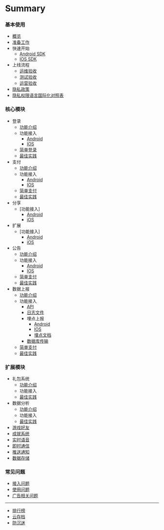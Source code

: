 # Summary

### 基本使用

* [概览](README.md)
* [准备工作](started/get-ready.md)
* 快速开始
    * [Android SDK](started/quickstart-and.md)
    * [IOS SDK](started/quickstart-ios.md)
* 上线流程
    * [运维验收](started/publish.md)
    * [测试验收](started/test.md)
    * [运营验收](started/operation.md)
* [隐私政策](started/agreement.md)
* [隐私权限语言国际化对照表](started/access-privacy-table.md)

### 核心模块

* 登录
    * [功能介绍](core/login/overview.md)
    * 功能接入
    	* [Android](core/login/access-and.md)
    	* [IOS](core/login/access-ios.md)
    * [简单登录](core/login/simple-login.md)
    * [最佳实践](core/login/best-practice.md)
* 支付
    * [功能介绍](core/pay/overview.md)
    * 功能接入
        * [Android](core/pay/access-and.md)
        * [IOS](core/pay/access-ios.md)
    * [简单支付](core/pay/simple-pay.md)
    * [最佳实践](core/pay/best-practice.md)
* 分享
    * [功能接入]
     	* [Android](core/share/access-android.md)
        * [iOS](core/share/access-ios.md)
* 扩展
    * [功能接入]
    	* [Android](core/extension/access-android.md)
        * [iOS](core/extension/access-ios.md)
* 公告
    * [功能介绍](core/notice/overview.md)
    * 功能接入
        * [Android](core/notice/access-and.md)
        * [IOS](core/notice/access-ios.md)
    * [简单支付](core/notice/simple-notice.md)
    * [最佳实践](core/notice/best-practice.md)
* 数据上报
    * [功能介绍](core/daq/overview.md)
    * 功能接入
        * [API](core/daq/access-api.md)
        * [日志文件](core/daq/access-log.md)
        * 埋点上报
            * [Android](core/daq/access-event-and.md)
            * [IOS](core/daq/access-event-ios.md)
            * [埋点文档](core/daq/access-events-table.md)
        * [数据库传输](core/daq/access-rds.md)
    * [简单支付](core/daq/simple-daq.md)
    * [最佳实践](core/daq/best-practice.md)

### 扩展模块

* 礼包系统
    * [功能介绍](modules/gift/overview.md)
    * 功能接入
    * [最佳实践](modules/gift/best-practice.md)
* 数据分析
    * [功能介绍](modules/analytics/overview.md)
    * 功能接入
    * [最佳实践](modules/analytics/best-practice.md)
* [游戏好友](modules/other/1.md)
* [成就系统](modules/other/2.md)
* [实时语音](modules/other/3.md)
* [即时通信](modules/other/4.md)
* [推送通知](modules/other/5.md)
* [数据存储](modules/other/6.md)

### 常见问题

* [接入问题](faq/faq.md)
* [使用问题](faq/faq-ios.md)
* [广告相关问题](faq/faq-and.md)

----

* [排行榜](modules/other/7.md)
* [云存档](modules/other/8.md)
* [防沉迷](modules/other/9.md)

